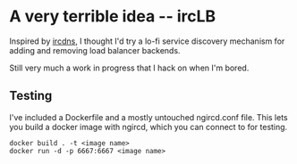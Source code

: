 # A very terrible idea -- ircLB

Inspired by [ircdns](https://github.com/purpleidea/ircdns), I thought I'd try a lo-fi service discovery mechanism for adding and removing load balancer backends.

Still very much a work in progress that I hack on when I'm bored.

## Testing

I've included a Dockerfile and a mostly untouched ngircd.conf file. This lets you build a docker image with ngircd, which you can connect to for testing.

```
docker build . -t <image name>
docker run -d -p 6667:6667 <image name>
```
